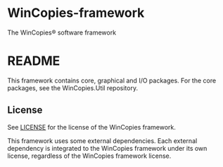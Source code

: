 WinCopies-framework
===================

The WinCopies® software framework

README
======

This framework contains core, graphical and I/O packages. For the core packages, see the WinCopies.Util repository.

License
-------

See [LICENSE](https://github.com/pierresprim/WinCopies-framework/blob/master/LICENSE) for the license of the WinCopies framework.

This framework uses some external dependencies. Each external dependency is integrated to the WinCopies framework under its own license, regardless of the WinCopies framework license.